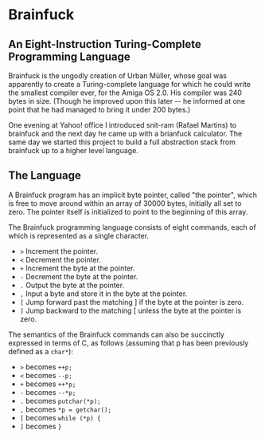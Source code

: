 # Brainfuck

## An Eight-Instruction Turing-Complete Programming Language

Brainfuck is the ungodly creation of Urban Müller, whose goal was apparently to
create a Turing-complete language for which he could write the smallest
compiler ever, for the Amiga OS 2.0. His compiler was 240 bytes in size.
(Though he improved upon this later -- he informed at one point that he had
managed to bring it under 200 bytes.)

One evening at Yahoo! office I introduced snit-ram (Rafael Martins) to brainfuck
and the next day he came up with a brianfuck calculator. The same day we started
this project to build a full abstraction stack from brainfuck up to a higher level
language.

## The Language

A Brainfuck program has an implicit byte pointer, called "the pointer", which
is free to move around within an array of 30000 bytes, initially all set to
zero. The pointer itself is initialized to point to the beginning of this
array.

The Brainfuck programming language consists of eight commands, each of which is
represented as a single character.

* `>`   Increment the pointer.
* `<`   Decrement the pointer.
* `+`   Increment the byte at the pointer.
* `-`   Decrement the byte at the pointer.
* `.`   Output the byte at the pointer.
* `,`   Input a byte and store it in the byte at the pointer.
* `[`   Jump forward past the matching ] if the byte at the pointer is zero.
* `]`   Jump backward to the matching [ unless the byte at the pointer is zero.

The semantics of the Brainfuck commands can also be succinctly expressed in
terms of C, as follows (assuming that p has been previously defined as a
`char*`):

* `>`   becomes     `++p;`
* `<`   becomes     `--p;`
* `+`   becomes     `++*p;`
* `-`   becomes     `--*p;`
* `.`   becomes     `putchar(*p);`
* `,`   becomes     `*p = getchar();`
* `[`   becomes     `while (*p) {`
* `]`   becomes     `}`

